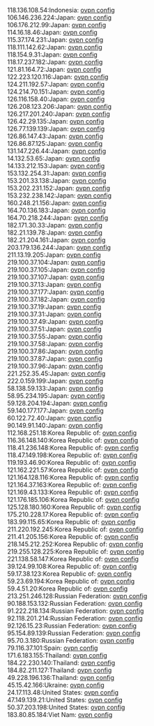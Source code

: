 118.136.108.54:Indonesia: [ovpn config](vpn/118_136_108_54.ovpn)  
106.146.236.224:Japan: [ovpn config](vpn/106_146_236_224.ovpn)  
106.176.212.99:Japan: [ovpn config](vpn/106_176_212_99.ovpn)  
114.16.18.46:Japan: [ovpn config](vpn/114_16_18_46.ovpn)  
115.37.174.231:Japan: [ovpn config](vpn/115_37_174_231.ovpn)  
118.111.142.62:Japan: [ovpn config](vpn/118_111_142_62.ovpn)  
118.154.9.31:Japan: [ovpn config](vpn/118_154_9_31.ovpn)  
118.17.237.182:Japan: [ovpn config](vpn/118_17_237_182.ovpn)  
121.81.164.72:Japan: [ovpn config](vpn/121_81_164_72.ovpn)  
122.223.120.116:Japan: [ovpn config](vpn/122_223_120_116.ovpn)  
124.211.192.57:Japan: [ovpn config](vpn/124_211_192_57.ovpn)  
124.214.70.151:Japan: [ovpn config](vpn/124_214_70_151.ovpn)  
126.116.158.40:Japan: [ovpn config](vpn/126_116_158_40.ovpn)  
126.208.123.206:Japan: [ovpn config](vpn/126_208_123_206.ovpn)  
126.217.201.240:Japan: [ovpn config](vpn/126_217_201_240.ovpn)  
126.42.29.135:Japan: [ovpn config](vpn/126_42_29_135.ovpn)  
126.77.139.139:Japan: [ovpn config](vpn/126_77_139_139.ovpn)  
126.86.147.43:Japan: [ovpn config](vpn/126_86_147_43.ovpn)  
126.86.87.125:Japan: [ovpn config](vpn/126_86_87_125.ovpn)  
131.147.226.44:Japan: [ovpn config](vpn/131_147_226_44.ovpn)  
14.132.53.65:Japan: [ovpn config](vpn/14_132_53_65.ovpn)  
14.133.212.153:Japan: [ovpn config](vpn/14_133_212_153.ovpn)  
153.132.254.31:Japan: [ovpn config](vpn/153_132_254_31.ovpn)  
153.201.33.138:Japan: [ovpn config](vpn/153_201_33_138.ovpn)  
153.202.231.152:Japan: [ovpn config](vpn/153_202_231_152.ovpn)  
153.232.238.142:Japan: [ovpn config](vpn/153_232_238_142.ovpn)  
160.248.21.156:Japan: [ovpn config](vpn/160_248_21_156.ovpn)  
164.70.136.183:Japan: [ovpn config](vpn/164_70_136_183.ovpn)  
164.70.218.244:Japan: [ovpn config](vpn/164_70_218_244.ovpn)  
182.171.30.33:Japan: [ovpn config](vpn/182_171_30_33.ovpn)  
182.21.139.78:Japan: [ovpn config](vpn/182_21_139_78.ovpn)  
182.21.204.161:Japan: [ovpn config](vpn/182_21_204_161.ovpn)  
203.179.136.244:Japan: [ovpn config](vpn/203_179_136_244.ovpn)  
211.13.19.205:Japan: [ovpn config](vpn/211_13_19_205.ovpn)  
219.100.37.104:Japan: [ovpn config](vpn/219_100_37_104.ovpn)  
219.100.37.105:Japan: [ovpn config](vpn/219_100_37_105.ovpn)  
219.100.37.107:Japan: [ovpn config](vpn/219_100_37_107.ovpn)  
219.100.37.13:Japan: [ovpn config](vpn/219_100_37_13.ovpn)  
219.100.37.177:Japan: [ovpn config](vpn/219_100_37_177.ovpn)  
219.100.37.182:Japan: [ovpn config](vpn/219_100_37_182.ovpn)  
219.100.37.19:Japan: [ovpn config](vpn/219_100_37_19.ovpn)  
219.100.37.31:Japan: [ovpn config](vpn/219_100_37_31.ovpn)  
219.100.37.49:Japan: [ovpn config](vpn/219_100_37_49.ovpn)  
219.100.37.51:Japan: [ovpn config](vpn/219_100_37_51.ovpn)  
219.100.37.55:Japan: [ovpn config](vpn/219_100_37_55.ovpn)  
219.100.37.58:Japan: [ovpn config](vpn/219_100_37_58.ovpn)  
219.100.37.86:Japan: [ovpn config](vpn/219_100_37_86.ovpn)  
219.100.37.87:Japan: [ovpn config](vpn/219_100_37_87.ovpn)  
219.100.37.96:Japan: [ovpn config](vpn/219_100_37_96.ovpn)  
221.252.35.45:Japan: [ovpn config](vpn/221_252_35_45.ovpn)  
222.0.159.199:Japan: [ovpn config](vpn/222_0_159_199.ovpn)  
58.138.59.133:Japan: [ovpn config](vpn/58_138_59_133.ovpn)  
58.95.234.195:Japan: [ovpn config](vpn/58_95_234_195.ovpn)  
59.128.204.194:Japan: [ovpn config](vpn/59_128_204_194.ovpn)  
59.140.177.177:Japan: [ovpn config](vpn/59_140_177_177.ovpn)  
60.122.72.40:Japan: [ovpn config](vpn/60_122_72_40.ovpn)  
90.149.91.140:Japan: [ovpn config](vpn/90_149_91_140.ovpn)  
112.168.251.18:Korea Republic of: [ovpn config](vpn/112_168_251_18.ovpn)  
116.36.148.140:Korea Republic of: [ovpn config](vpn/116_36_148_140.ovpn)  
118.41.236.148:Korea Republic of: [ovpn config](vpn/118_41_236_148.ovpn)  
118.47.149.198:Korea Republic of: [ovpn config](vpn/118_47_149_198.ovpn)  
119.193.46.90:Korea Republic of: [ovpn config](vpn/119_193_46_90.ovpn)  
121.162.221.57:Korea Republic of: [ovpn config](vpn/121_162_221_57.ovpn)  
121.164.128.116:Korea Republic of: [ovpn config](vpn/121_164_128_116.ovpn)  
121.164.37.163:Korea Republic of: [ovpn config](vpn/121_164_37_163.ovpn)  
121.169.43.133:Korea Republic of: [ovpn config](vpn/121_169_43_133.ovpn)  
121.176.185.106:Korea Republic of: [ovpn config](vpn/121_176_185_106.ovpn)  
125.128.180.160:Korea Republic of: [ovpn config](vpn/125_128_180_160.ovpn)  
175.210.228.17:Korea Republic of: [ovpn config](vpn/175_210_228_17.ovpn)  
183.99.115.65:Korea Republic of: [ovpn config](vpn/183_99_115_65.ovpn)  
211.220.192.245:Korea Republic of: [ovpn config](vpn/211_220_192_245.ovpn)  
211.41.205.156:Korea Republic of: [ovpn config](vpn/211_41_205_156.ovpn)  
218.145.212.252:Korea Republic of: [ovpn config](vpn/218_145_212_252.ovpn)  
219.255.128.225:Korea Republic of: [ovpn config](vpn/219_255_128_225.ovpn)  
221.138.58.147:Korea Republic of: [ovpn config](vpn/221_138_58_147.ovpn)  
39.124.99.108:Korea Republic of: [ovpn config](vpn/39_124_99_108.ovpn)  
59.17.38.123:Korea Republic of: [ovpn config](vpn/59_17_38_123.ovpn)  
59.23.69.194:Korea Republic of: [ovpn config](vpn/59_23_69_194.ovpn)  
59.4.51.20:Korea Republic of: [ovpn config](vpn/59_4_51_20.ovpn)  
213.251.246.128:Russian Federation: [ovpn config](vpn/213_251_246_128.ovpn)  
90.188.153.132:Russian Federation: [ovpn config](vpn/90_188_153_132.ovpn)  
91.222.218.134:Russian Federation: [ovpn config](vpn/91_222_218_134.ovpn)  
92.118.201.214:Russian Federation: [ovpn config](vpn/92_118_201_214.ovpn)  
92.126.15.23:Russian Federation: [ovpn config](vpn/92_126_15_23.ovpn)  
95.154.89.139:Russian Federation: [ovpn config](vpn/95_154_89_139.ovpn)  
95.70.3.180:Russian Federation: [ovpn config](vpn/95_70_3_180.ovpn)  
79.116.37.101:Spain: [ovpn config](vpn/79_116_37_101.ovpn)  
171.6.183.155:Thailand: [ovpn config](vpn/171_6_183_155.ovpn)  
184.22.230.140:Thailand: [ovpn config](vpn/184_22_230_140.ovpn)  
184.82.211.127:Thailand: [ovpn config](vpn/184_82_211_127.ovpn)  
49.228.196.136:Thailand: [ovpn config](vpn/49_228_196_136.ovpn)  
45.15.42.166:Ukraine: [ovpn config](vpn/45_15_42_166.ovpn)  
24.17.113.48:United States: [ovpn config](vpn/24_17_113_48.ovpn)  
47.149.139.21:United States: [ovpn config](vpn/47_149_139_21.ovpn)  
50.37.203.198:United States: [ovpn config](vpn/50_37_203_198.ovpn)  
183.80.85.184:Viet Nam: [ovpn config](vpn/183_80_85_184.ovpn)  
